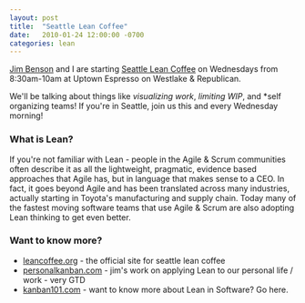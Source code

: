 ```yaml
---
layout: post
title:  "Seattle Lean Coffee"
date:   2010-01-24 12:00:00 -0700
categories: lean
---
```

[Jim Benson](http://ourfounder.typepad.com/) and I are starting [Seattle Lean Coffee](http://leancoffee.org) on Wednesdays from 8:30am-10am at Uptown Espresso on Westlake & Republican.

We'll be talking about things like *visualizing work*, *limiting WIP*, and *self organizing teams! If you're in Seattle, join us this and every Wednesday morning!

### What is Lean?

If you're not familiar with Lean - people in the Agile & Scrum communities often describe it as all the lightweight, pragmatic, evidence based approaches that Agile has, but in language that makes sense to a CEO. In fact, it goes beyond Agile and has been translated across many industries, actually starting in Toyota's manufacturing and supply chain. Today many of the fastest moving software teams that use Agile & Scrum are also adopting Lean thinking to get even better.

### Want to know more?

* [leancoffee.org](http://leancoffee.org) - the official site for seattle lean coffee
* [personalkanban.com](http://personalkanban.com) - jim's work on applying Lean to our personal life / work - very GTD
* [kanban101.com](http://kanban101.com) - want to know more about Lean in Software? Go here.
